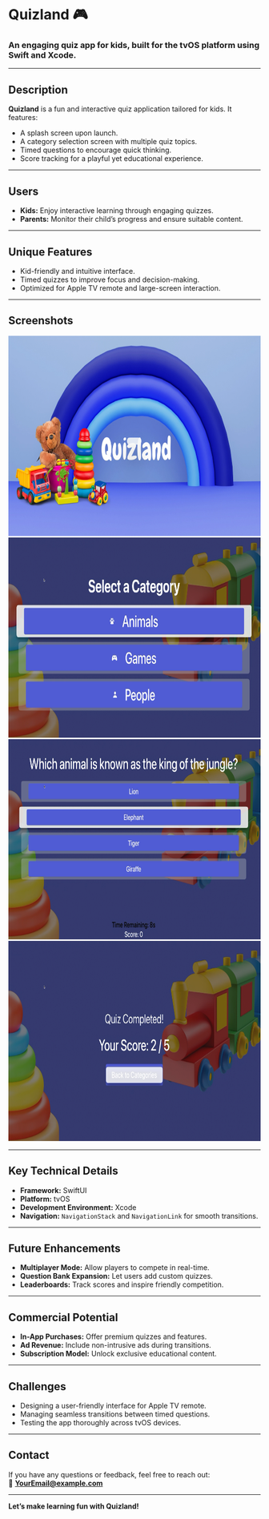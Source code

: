# Quizland 🎮

### An engaging quiz app for kids, built for the tvOS platform using **Swift** and **Xcode**.

---

## Description  
**Quizland** is a fun and interactive quiz application tailored for kids. It features:  
- A splash screen upon launch.  
- A category selection screen with multiple quiz topics.  
- Timed questions to encourage quick thinking.  
- Score tracking for a playful yet educational experience.  

---

## Users  
- **Kids:** Enjoy interactive learning through engaging quizzes.  
- **Parents:** Monitor their child’s progress and ensure suitable content.

---

## Unique Features  
- Kid-friendly and intuitive interface.  
- Timed quizzes to improve focus and decision-making.  
- Optimized for Apple TV remote and large-screen interaction.  

---

## Screenshots  
<img src="Resources/ss1.png" height="400" />
<img src="Resources/ss2.png" height="400" />
<img src="Resources/ss3.png" height="400" />
<img src="Resources/ss4.png" height="400" />

---

## Key Technical Details  
- **Framework:** SwiftUI  
- **Platform:** tvOS  
- **Development Environment:** Xcode  
- **Navigation:** `NavigationStack` and `NavigationLink` for smooth transitions.  

---

## Future Enhancements  
- **Multiplayer Mode:** Allow players to compete in real-time.  
- **Question Bank Expansion:** Let users add custom quizzes.  
- **Leaderboards:** Track scores and inspire friendly competition.  

---

## Commercial Potential  
- **In-App Purchases:** Offer premium quizzes and features.  
- **Ad Revenue:** Include non-intrusive ads during transitions.  
- **Subscription Model:** Unlock exclusive educational content.  

---

## Challenges  
- Designing a user-friendly interface for Apple TV remote.  
- Managing seamless transitions between timed questions.  
- Testing the app thoroughly across tvOS devices.

---

## Contact  
If you have any questions or feedback, feel free to reach out:  
📧 **[YourEmail@example.com](mailto:YourEmail@example.com)**  

---

**Let’s make learning fun with Quizland!**
